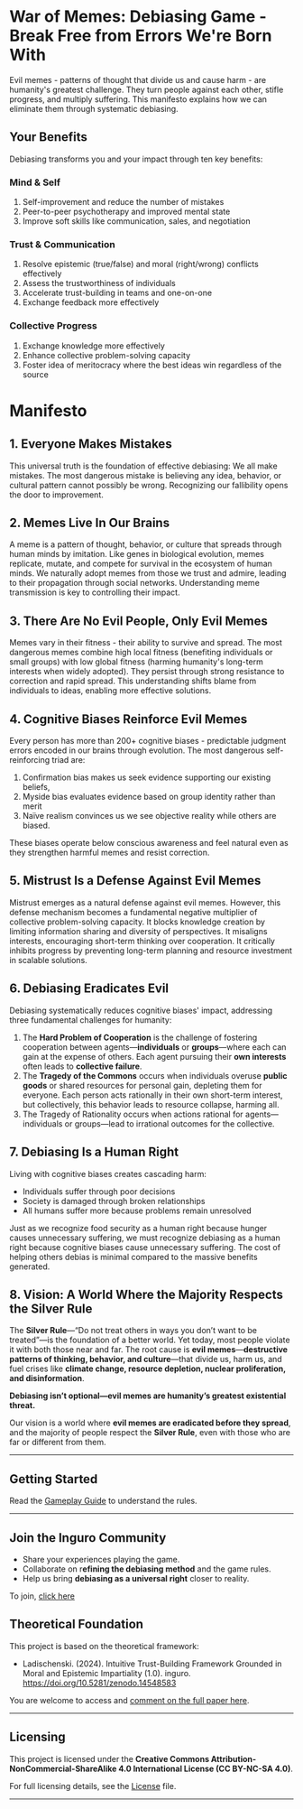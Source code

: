 # War of Memes: Debiasing Game - Break Free from Errors We're Born With

Evil memes - patterns of thought that divide us and cause harm - are humanity's greatest challenge. They turn people against each other, stifle progress, and multiply suffering. This manifesto explains how we can eliminate them through systematic debiasing.

## Your Benefits

Debiasing transforms you and your impact through ten key benefits:

### Mind & Self

1. Self-improvement and reduce the number of mistakes
2. Peer-to-peer psychotherapy and improved mental state
3. Improve soft skills like communication, sales, and negotiation

### Trust & Communication

1. Resolve epistemic (true/false) and moral (right/wrong) conflicts effectively
2. Assess the trustworthiness of individuals
3. Accelerate trust-building in teams and one-on-one
4. Exchange feedback more effectively

### Collective Progress

1. Exchange knowledge more effectively
2. Enhance collective problem-solving capacity
3. Foster idea of meritocracy where the best ideas win regardless of the source

# Manifesto

## 1. Everyone Makes Mistakes

This universal truth is the foundation of effective debiasing: We all make mistakes. The most dangerous mistake is believing any idea, behavior, or cultural pattern cannot possibly be wrong. Recognizing our fallibility opens the door to improvement.

## 2. Memes Live In Our Brains

A meme is a pattern of thought, behavior, or culture that spreads through human minds by imitation. Like genes in biological evolution, memes replicate, mutate, and compete for survival in the ecosystem of human minds. We naturally adopt memes from those we trust and admire, leading to their propagation through social networks. Understanding meme transmission is key to controlling their impact.

## 3. There Are No Evil People, Only Evil Memes

Memes vary in their fitness - their ability to survive and spread. The most dangerous memes combine high local fitness (benefiting individuals or small groups) with low global fitness (harming humanity's long-term interests when widely adopted). They persist through strong resistance to correction and rapid spread. This understanding shifts blame from individuals to ideas, enabling more effective solutions.

## 4. Cognitive Biases Reinforce Evil Memes

Every person has more than 200+ cognitive biases - predictable judgment errors encoded in our brains through evolution. The most dangerous self-reinforcing triad are: 

1. Confirmation bias makes us seek evidence supporting our existing beliefs,
2. Myside bias evaluates evidence based on group identity rather than merit
3. Naïve realism convinces us we see objective reality while others are biased. 

These biases operate below conscious awareness and feel natural even as they strengthen harmful memes and resist correction.

## 5. Mistrust Is a Defense Against Evil Memes

Mistrust emerges as a natural defense against evil memes. However, this defense mechanism becomes a fundamental negative multiplier of collective problem-solving capacity. It blocks knowledge creation by limiting information sharing and diversity of perspectives. It misaligns interests, encouraging short-term thinking over cooperation. It critically inhibits progress by preventing long-term planning and resource investment in scalable solutions.

## 6. Debiasing Eradicates Evil

Debiasing systematically reduces cognitive biases' impact, addressing three fundamental challenges for humanity: 

1. The **Hard Problem of Cooperation** is the challenge of fostering cooperation between agents—**individuals** or **groups**—where each can gain at the expense of others. Each agent pursuing their **own interests** often leads to **collective failure**.
2. The **Tragedy of the Commons** occurs when individuals overuse **public goods** or shared resources for personal gain, depleting them for everyone. Each person acts rationally in their own short-term interest, but collectively, this behavior leads to resource collapse, harming all. 
3. The Tragedy of Rationality occurs when actions rational for agents—individuals or groups—lead to irrational outcomes for the collective. 

## 7. Debiasing Is a Human Right

Living with cognitive biases creates cascading harm:

- Individuals suffer through poor decisions
- Society is damaged through broken relationships
- All humans suffer more because problems remain unresolved

Just as we recognize food security as a human right because hunger causes unnecessary suffering, we must recognize debiasing as a human right because cognitive biases cause unnecessary suffering. The cost of helping others debias is minimal compared to the massive benefits generated.

## 8. Vision: A World Where the Majority Respects the Silver Rule

The **Silver Rule**—“Do not treat others in ways you don’t want to be treated”—is the foundation of a better world. Yet today, most people violate it with both those near and far. The root cause is **evil memes**—**destructive patterns of thinking, behavior, and culture**—that divide us, harm us, and fuel crises like **climate change, resource depletion, nuclear proliferation, and disinformation**.

**Debiasing isn’t optional—evil memes are humanity’s greatest existential threat.**

Our vision is a world where **evil memes are eradicated before they spread**, and the majority of people respect the **Silver Rule**, even with those who are far or different from them.

---

## **Getting Started**

Read the [Gameplay Guide](https://github.com/Inguro-OU/debiased-self/blob/main/GAMEPLAY.md) to understand the rules.

___

## Join the Inguro Community

- Share your experiences playing the game.
- Collaborate on r**efining the debiasing method** and the game rules.
- Help us bring **debiasing as a universal right** closer to reality.

To join, [click here](https://join.slack.com/t/ingurocommunity/shared_invite/zt-2x4w0640h-3_PIEqz1LphRzan9R5gXWw)

## **Theoretical Foundation**

This project is based on the theoretical framework:

- Ladischenski. (2024). Intuitive Trust-Building Framework Grounded in Moral and Epistemic Impartiality (1.0). inguro. https://doi.org/10.5281/zenodo.14548583

You are welcome to access and [comment on the full paper here](https://docs.google.com/document/d/1kGMJGx4Vrzi9WACDVPcFq5oxaww3oydHV54CgS6Zhmc/edit?usp=sharing).

---

## Licensing

This project is licensed under the **Creative Commons Attribution-NonCommercial-ShareAlike 4.0 International License (CC BY-NC-SA 4.0)**.

For full licensing details, see the [License](https://github.com/Inguro-OU/debiased-self/blob/main/LICENSE.md) file.

---
